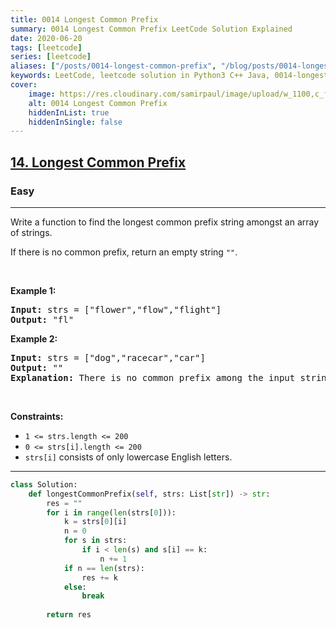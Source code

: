 ```yaml
---
title: 0014 Longest Common Prefix
summary: 0014 Longest Common Prefix LeetCode Solution Explained
date: 2020-06-20
tags: [leetcode]
series: [leetcode]
aliases: ["/posts/0014-longest-common-prefix", "/blog/posts/0014-longest-common-prefix", "/0014-longest-common-prefix"]
keywords: LeetCode, leetcode solution in Python3 C++ Java, 0014-longest-common-prefix solution
cover:
    image: https://res.cloudinary.com/samirpaul/image/upload/w_1100,c_fit,co_rgb:FFFFFF,l_text:Arial_70_bold:0014 Longest Common Prefix/problem-solving.webp
    alt: 0014 Longest Common Prefix
    hiddenInList: true
    hiddenInSingle: false
---
```



<h2><a href="https://leetcode.com/problems/longest-common-prefix/">14. Longest Common Prefix</a></h2><h3>Easy</h3><hr><div><p>Write a function to find the longest common prefix string amongst an array of strings.</p>

<p>If there is no common prefix, return an empty string <code>""</code>.</p>

<p>&nbsp;</p>
<p><strong class="example">Example 1:</strong></p>

<pre><strong>Input:</strong> strs = ["flower","flow","flight"]
<strong>Output:</strong> "fl"
</pre>

<p><strong class="example">Example 2:</strong></p>

<pre><strong>Input:</strong> strs = ["dog","racecar","car"]
<strong>Output:</strong> ""
<strong>Explanation:</strong> There is no common prefix among the input strings.
</pre>

<p>&nbsp;</p>
<p><strong>Constraints:</strong></p>

<ul>
	<li><code>1 &lt;= strs.length &lt;= 200</code></li>
	<li><code>0 &lt;= strs[i].length &lt;= 200</code></li>
	<li><code>strs[i]</code> consists of only lowercase English letters.</li>
</ul>
</div>

---




```python
class Solution:
    def longestCommonPrefix(self, strs: List[str]) -> str:
        res = ""
        for i in range(len(strs[0])):
            k = strs[0][i]
            n = 0
            for s in strs:
                if i < len(s) and s[i] == k:
                    n += 1
            if n == len(strs):
                res += k
            else:
                break
        
        return res
```

